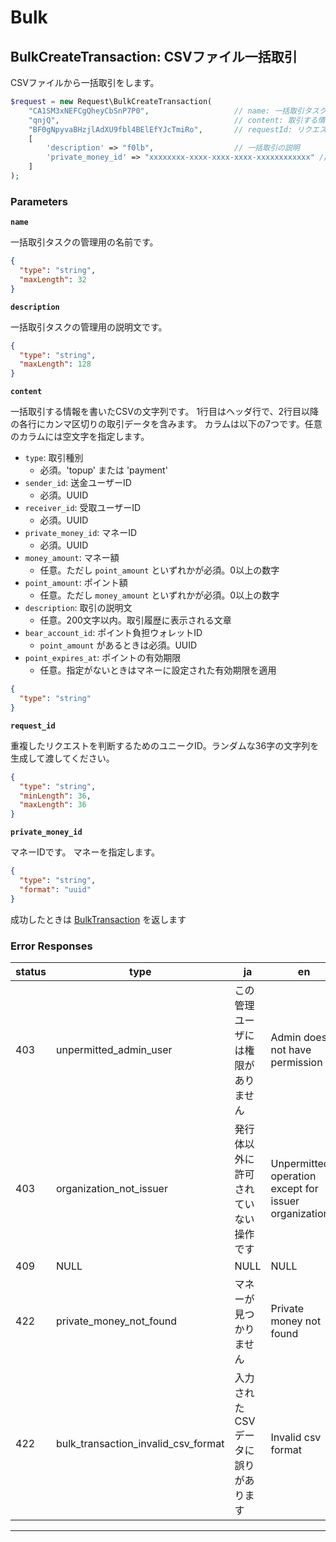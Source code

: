 # Bulk

<a name="bulk-create-transaction"></a>
## BulkCreateTransaction: CSVファイル一括取引
CSVファイルから一括取引をします。

```PHP
$request = new Request\BulkCreateTransaction(
    "CA1SM3xNEFCgQheyCbSnP7P0",                   // name: 一括取引タスク名
    "qnjQ",                                       // content: 取引する情報のCSV
    "BF0gNpyvaBHzjlAdXU9fbl4BElEfYJcTmiRo",       // requestId: リクエストID
    [
        'description' => "f0lb",                  // 一括取引の説明
        'private_money_id' => "xxxxxxxx-xxxx-xxxx-xxxx-xxxxxxxxxxxx" // マネーID
    ]
);
```



### Parameters
**`name`** 
  

一括取引タスクの管理用の名前です。

```json
{
  "type": "string",
  "maxLength": 32
}
```

**`description`** 
  

一括取引タスクの管理用の説明文です。

```json
{
  "type": "string",
  "maxLength": 128
}
```

**`content`** 
  

一括取引する情報を書いたCSVの文字列です。
1行目はヘッダ行で、2行目以降の各行にカンマ区切りの取引データを含みます。
カラムは以下の7つです。任意のカラムには空文字を指定します。

- `type`: 取引種別
  - 必須。'topup' または 'payment'
- `sender_id`: 送金ユーザーID
  - 必須。UUID
- `receiver_id`: 受取ユーザーID
  - 必須。UUID
- `private_money_id`: マネーID
  - 必須。UUID
- `money_amount`: マネー額
  - 任意。ただし `point_amount` といずれかが必須。0以上の数字
- `point_amount`: ポイント額
  - 任意。ただし `money_amount` といずれかが必須。0以上の数字
- `description`: 取引の説明文
  - 任意。200文字以内。取引履歴に表示される文章
- `bear_account_id`: ポイント負担ウォレットID
  - `point_amount` があるときは必須。UUID
- `point_expires_at`: ポイントの有効期限
  - 任意。指定がないときはマネーに設定された有効期限を適用

```json
{
  "type": "string"
}
```

**`request_id`** 
  

重複したリクエストを判断するためのユニークID。ランダムな36字の文字列を生成して渡してください。

```json
{
  "type": "string",
  "minLength": 36,
  "maxLength": 36
}
```

**`private_money_id`** 
  

マネーIDです。 マネーを指定します。

```json
{
  "type": "string",
  "format": "uuid"
}
```



成功したときは
[BulkTransaction](./responses.md#bulk-transaction)
を返します

### Error Responses
|status|type|ja|en|
|---|---|---|---|
|403|unpermitted_admin_user|この管理ユーザには権限がありません|Admin does not have permission|
|403|organization_not_issuer|発行体以外に許可されていない操作です|Unpermitted operation except for issuer organizations.|
|409|NULL|NULL|NULL|
|422|private_money_not_found|マネーが見つかりません|Private money not found|
|422|bulk_transaction_invalid_csv_format|入力されたCSVデータに誤りがあります|Invalid csv format|



---



